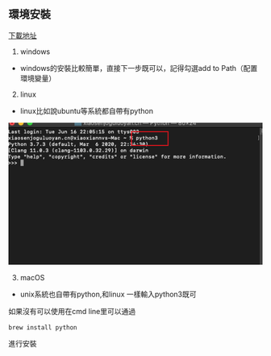 ## 環境安裝
[下載地址](https://www.python.org/downloads/)

1. windows
- windows的安裝比較簡單，直接下一步既可以，記得勾選add to Path（配置環境變量）

2. linux 

- linux比如說ubuntu等系統都自帶有python

![命令行輸入](../.vuepress/public/images/install.png)

3. macOS

- unix系統也自帶有python,和linux 一樣輸入python3既可

如果沒有可以使用在cmd line里可以通過

```
brew install python 
```
進行安裝